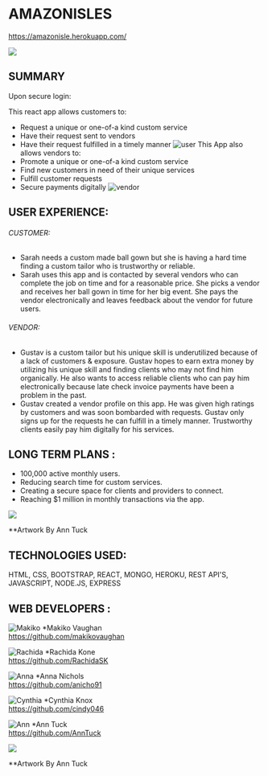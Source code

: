  # AMAZONISLES
 https://amazonisle.herokuapp.com/
 
 ![](https://thumbs.gfycat.com/PotableFlippantArachnid-size_restricted.gif)
 
## SUMMARY 
Upon secure login: 

This react app allows customers to: 
* Request a unique or one-of-a kind custom service
* Have their request sent to vendors 
* Have their request fulfilled in a timely manner 
![user](Readme/readme-customer.jpg "Customer Actions")
This App also allows vendors to: 
* Promote a unique or one-of-a kind custom service
* Find new customers in need of their unique services
* Fulfill customer requests 
* Secure payments digitally
![vendor](Readme/readme-vendor.jpg "Vendor Actions")
## USER EXPERIENCE: 

###### CUSTOMER:  
* Sarah needs a custom made ball gown but she is having a hard time finding a custom tailor 
who is trustworthy or reliable. 
* Sarah uses this app and is contacted by several vendors who can complete 
the job on time and for a reasonable price. She picks a vendor and receives her ball gown in time for her big event.  She pays the vendor electronically and leaves feedback about the vendor for future users. 

###### VENDOR: 
* Gustav is a custom tailor but his unique skill is underutilized because of a lack of customers & exposure. 
Gustav hopes to earn extra money by utilizing his unique skill and finding clients who may not find him organically. 
He also wants to access reliable clients who can pay him electronically because late check invoice payments have been a problem in the past. 
* Gustav created a vendor profile on this app. He was given high ratings by customers and 
was soon bombarded with requests. Gustav only signs up for the requests he can fulfill in a timely manner. Trustworthy clients easily pay him digitally for his services. 


## LONG TERM PLANS : 
* 100,000 active monthly users.
* Reducing search time for custom services.
* Creating a secure space for clients and providers to connect. 
* Reaching $1 million in monthly transactions via the app.

![](https://thumbs.gfycat.com/IllFondIndianpangolin-size_restricted.gif)

**Artwork By Ann Tuck 


## TECHNOLOGIES USED: 
HTML, CSS, BOOTSTRAP, REACT, MONGO, HEROKU, REST API'S, JAVASCRIPT, NODE.JS, EXPRESS 

## WEB DEVELOPERS : 

![Makiko](Readme/makiko.jpg "Makiko Vaughan") 
*Makiko Vaughan     
https://github.com/makikovaughan 

![Rachida](Readme/rachida.jpg "Rachida Kone") 
*Rachida Kone   
https://github.com/RachidaSK



![Anna](Readme/anna.jpg "Anna Nichols") 
*Anna Nichols   
https://github.com/anicho91

![Cynthia](Readme/cynthia.jpg "Cynthia Knox") 
*Cynthia Knox   
https://github.com/cindy046

![Ann](Readme/ann.jpg "Ann Tuck") 
*Ann Tuck       
https://github.com/AnnTuck	

![](https://thumbs.gfycat.com/FriendlySarcasticAkitainu-size_restricted.gif)


**Artwork By Ann Tuck 




